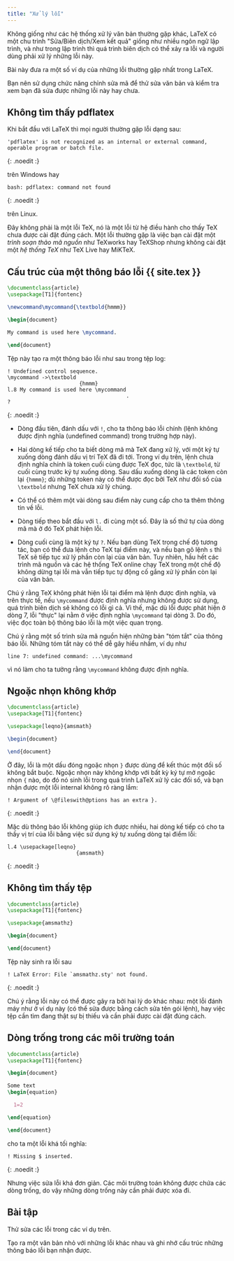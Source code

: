 ```yaml
---
title: "Xử lý lỗi"
---
```


Không giống như các hệ thống xử lý văn bản thường gặp khác, LaTeX có một chu
trình "Sửa/Biên dịch/Xem kết quả" giống như nhiều ngôn ngữ lập trình, và như
trong lập trình thì quá trình biên dịch có thể xảy ra lỗi và người dùng phải xử
lý những lỗi này.

Bài này đưa ra một số ví dụ của những lỗi thường gặp nhất trong LaTeX.

Bạn nên sử dụng chức năng chỉnh sửa mã để thử sửa văn bản và kiểm tra xem bạn đã
sửa được những lỗi này hay chưa.

## Không tìm thấy pdflatex

Khi bắt đầu với LaTeX thì mọi người thường gặp lỗi dạng sau:

```
'pdflatex' is not recognized as an internal or external command,
operable program or batch file.
```
{: .noedit :}

trên Windows hay

```
bash: pdflatex: command not found
```
{: .noedit :}

trên Linux.

Đây không phải là một lỗi TeX, nó là một lỗi từ hệ điều hành cho thấy TeX chưa
được cài đặt đúng cách. Một lỗi thường gặp là việc bạn cài đặt một _trình soạn
thảo mã nguồn_ như TeXworks hay TeXShop nhưng không cài đặt một _hệ thống TeX_
như TeX Live hay MiKTeX.

## Cấu trúc của một thông báo lỗi {{ site.tex }}

```latex
\documentclass{article}
\usepackage[T1]{fontenc}

\newcommand\mycommand{\textbold{hmmm}}

\begin{document}

My command is used here \mycommand.

\end{document}
```

Tệp này tạo ra một thông báo lỗi như sau trong tệp log:

```
! Undefined control sequence.
\mycommand ->\textbold 
                       {hmmm}
l.8 My command is used here \mycommand
                                      .
? 
```
{: .noedit :}

* Dòng đầu tiên, đánh dấu với `!`, cho ta thông báo lỗi chính (lệnh không được
  định nghĩa (undefined command) trong trường hợp này).
* Hai dòng kế tiếp cho ta biết dòng mã mà TeX đang xử lý, với một ký tự xuống
  dòng đánh dấu vị trí TeX đã đi tới. Trong ví dụ trên, lệnh chưa định nghĩa
  chính là token cuối cùng được TeX đọc, tức là `\textbold`, từ cuối cùng trước
  ký tự xuống dòng. Sau dấu xuống dòng là các token còn lại `{hmmm}`; dù những
  token này có thể được đọc bởi TeX như đối số của `\textbold` nhưng TeX chưa xử
  lý chúng.
* Có thể có thêm một vài dòng sau điểm này cung cấp cho ta thêm thông tin về lỗi.
* Dòng tiếp theo bắt đầu với `l.` đi cùng một số. Đây là số thứ tự của dòng mã
  mà ở đó TeX phát hiện lỗi.

* Dòng cuối cùng là một ký tự `?`. Nếu bạn dùng TeX trong chế độ tương tác, bạn
  có thể đưa lệnh cho TeX tại điểm này, và nếu bạn gõ lệnh `s` thì TeX sẽ tiếp
  tục xử lý phần còn lại của văn bản. Tuy nhiên, hầu hết các trình mã nguồn và
  các hệ thống TeX online chạy TeX trong một chế độ không dừng tại lỗi mà vẫn
  tiếp tục tự động cố gắng xử lý phần còn lại của văn bản.

Chú ý rằng TeX không phát hiện lỗi tại điểm mà lệnh được định nghĩa, và trên
thực tế, nếu `\mycommand` được định nghĩa nhưng không được sử dụng, quá trình
biên dịch sẽ không có lỗi gì cả. Vì thế, mặc dù lỗi được phát hiện ở dòng 7, lỗi
"thực" lại nằm ở việc định nghĩa `\mycommand` tại dòng 3. Do đó, việc đọc toàn
bộ thông báo lỗi là một việc quan trọng.

Chú ý rằng một số trình sửa mã nguồn hiện những bản "tóm tắt" của thông báo lỗi.
Những tóm tắt này có thể dễ gây hiểu nhầm, ví dụ như

`line 7: undefined command: ...\mycommand`

vì nó làm cho ta tưởng rằng `\mycommand` không được định nghĩa.


## Ngoặc nhọn không khớp

```latex
\documentclass{article}
\usepackage[T1]{fontenc}

\usepackage[leqno}{amsmath}

\begin{document}

\end{document}
```

Ở đây, lỗi là một dấu đóng ngoặc nhọn `}` được dùng để kết thúc một đối số không
bắt buộc. Ngoặc nhọn này không khớp với bất kỳ ký tự mở ngoặc nhọn `{` nào, do
đó nó sinh lỗi trong quá trình LaTeX xử lý các đối số, và bạn nhận được một lỗi
internal không rõ ràng lắm:

```
! Argument of \@fileswith@ptions has an extra }.
```
{: .noedit :}

Mặc dù thông báo lỗi không giúp ích được nhiều, hai dòng kế tiếp có cho ta thấy
vị trí của lỗi bằng việc sử dụng ký tự xuống dòng tại điểm lỗi:

```
l.4 \usepackage[leqno}
                      {amsmath}
```
{: .noedit :}


## Không tìm thấy tệp

```latex
\documentclass{article}
\usepackage[T1]{fontenc}

\usepackage{amsmathz}

\begin{document}

\end{document}
```

Tệp này sinh ra lỗi sau

```
! LaTeX Error: File `amsmathz.sty' not found.
```
{: .noedit :}

Chú ý rằng lỗi này có thể được gây ra bởi hai lý do khác nhau: một lỗi đánh máy
như ở ví dụ này (có thể sửa được bằng cách sửa tên gói lệnh), hay việc tệp cần
tìm đang thật sự bị thiếu và cần phải được cài đặt đúng cách.

## Dòng trống trong các môi trường toán

```latex
\documentclass{article}
\usepackage[T1]{fontenc}

\begin{document}

Some text
\begin{equation}

  1=2

\end{equation}

\end{document}
```

cho ta một lỗi khá tối nghĩa:

```
! Missing $ inserted.
```
{: .noedit :}

Nhưng việc sửa lỗi khá đơn giản. Các môi trường toán không được chứa các dòng
trống, do vậy những dòng trống này cần phải được xóa đi.

## Bài tập

Thử sửa các lỗi trong các ví dụ trên.

Tạo ra một văn bản nhỏ với những lỗi khác nhau và ghi nhớ cấu trúc những thông
báo lỗi bạn nhận được.

<script>
  window.addEventListener('load', function(){
      if(editors['pre2'] != null) editors['pre2'].moveCursorTo(3, 31, false);
      if(editors['pre4'] != null) editors['pre4'].moveCursorTo(3, 18, false);
      if(editors['pre7'] != null) editors['pre7'].moveCursorTo(3, 20, false);
      if(editors['pre9'] != null) editors['pre9'].moveCursorTo(7, 0, false);
  }, false);
</script>
